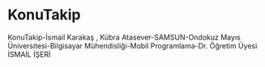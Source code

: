 # KonuTakip
KonuTakip-İsmail Karakaş , Kübra Atasever-SAMSUN-Ondokuz Mayıs Üniversitesi-Bilgisayar Mühendisliği-Mobil Programlama-Dr. Öğretim Üyesi İSMAİL İŞERİ
